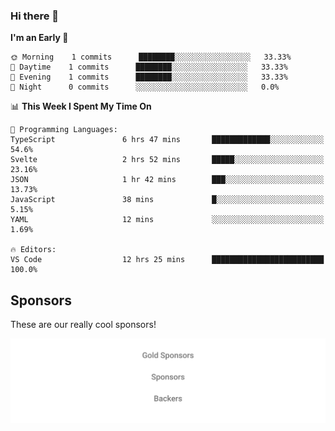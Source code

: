 ### Hi there 👋

<!--
**alexanderniebuhr/alexanderniebuhr** is a ✨ _special_ ✨ repository because its `README.md` (this file) appears on your GitHub profile.

Here are some ideas to get you started:

- 🔭 I’m currently working on ...
- 🌱 I’m currently learning ...
- 👯 I’m looking to collaborate on ...
- 🤔 I’m looking for help with ...
- 💬 Ask me about ...
- 📫 How to reach me: ...
- 😄 Pronouns: ...
- ⚡ Fun fact: ...
-->

<!--START_SECTION:waka-->
**I'm an Early 🐤** 

```text
🌞 Morning    1 commits      ████████░░░░░░░░░░░░░░░░░   33.33% 
🌆 Daytime    1 commits      ████████░░░░░░░░░░░░░░░░░   33.33% 
🌃 Evening    1 commits      ████████░░░░░░░░░░░░░░░░░   33.33% 
🌙 Night      0 commits      ░░░░░░░░░░░░░░░░░░░░░░░░░   0.0%

```


📊 **This Week I Spent My Time On** 

```text
💬 Programming Languages: 
TypeScript               6 hrs 47 mins       █████████████░░░░░░░░░░░░   54.6% 
Svelte                   2 hrs 52 mins       █████░░░░░░░░░░░░░░░░░░░░   23.16% 
JSON                     1 hr 42 mins        ███░░░░░░░░░░░░░░░░░░░░░░   13.73% 
JavaScript               38 mins             █░░░░░░░░░░░░░░░░░░░░░░░░   5.15% 
YAML                     12 mins             ░░░░░░░░░░░░░░░░░░░░░░░░░   1.69%

🔥 Editors: 
VS Code                  12 hrs 25 mins      █████████████████████████   100.0%

```


<!--END_SECTION:waka-->

## Sponsors

These are our really cool sponsors!

<!-- sponsors -->

<!-- sponsors -->

<p align="center">
  <a href="https://github.com/sponsors/alexanderniebuhr">
    <img src='./sponsors.svg'/>
  </a>
</p>

